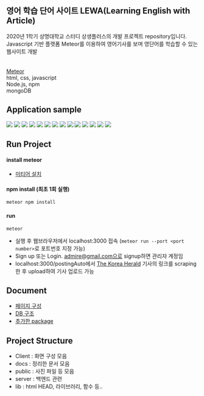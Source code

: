 ## 영어 학습 단어 사이트 LEWA(Learning English with Article)
2020년 1학기 상명대학교 스터디 상생플러스의 개발 프로젝트 repository입니다.   
Javascript 기반 플랫폼 Meteor를 이용하여 영어기사를 보며 영단어를 학습할 수 있는 웹사이트 개발   
<br/><br/>
[Meteor](https://www.meteor.com/)
<br/>
html, css, javascript  
Node.js, npm  
mongoDB  
## Application sample
<img src="https://user-images.githubusercontent.com/60168680/92593185-a2b8c880-f2db-11ea-8a4d-2a3151ff9a19.png">
<img src="https://user-images.githubusercontent.com/60168680/92593509-2d99c300-f2dc-11ea-91de-113f61d8f6eb.png">
<img src="https://user-images.githubusercontent.com/60168680/92593552-3ee2cf80-f2dc-11ea-92b5-f36180fb7081.png">
<img src="https://user-images.githubusercontent.com/60168680/92593592-56ba5380-f2dc-11ea-82b9-959a00580058.png">
<img src="https://user-images.githubusercontent.com/60168680/92593842-c2042580-f2dc-11ea-9211-1ca67cbd878c.png">
<img src="https://user-images.githubusercontent.com/60168680/92593862-cf211480-f2dc-11ea-8a29-28383cf45143.png">
<img src="https://user-images.githubusercontent.com/60168680/92593968-ff68b300-f2dc-11ea-9e63-f5c14ab3b23c.png">
<img src="https://user-images.githubusercontent.com/60168680/92594113-48206c00-f2dd-11ea-8726-dbd9dc38db35.png">
<img src="https://user-images.githubusercontent.com/60168680/92594785-42775600-f2de-11ea-87f2-bb39a7410713.png">
<img src="https://user-images.githubusercontent.com/60168680/92594816-5327cc00-f2de-11ea-899f-0fc0ef14f634.png">
<img src="https://user-images.githubusercontent.com/60168680/92594532-de549200-f2dd-11ea-94c7-d9550957b4a1.png">
<img src="https://user-images.githubusercontent.com/60168680/92594746-325f7680-f2de-11ea-8cdd-43b0e0aa26a6.png">
<img src="https://user-images.githubusercontent.com/60168680/92594485-cb41c200-f2dd-11ea-88b3-ae7c72be1ce3.png">
<img src="https://user-images.githubusercontent.com/60168680/92594439-bcf3a600-f2dd-11ea-8caf-7a62c5d19ec1.png">

## Run Project
#### install meteor
* [미티어 설치](https://www.meteor.com/install)
#### npm install (최초 1회 실행)
```
meteor npm install
```
#### run
```
meteor
```
* 실행 후 웹브라우저에서 localhost:3000 접속  (```meteor run --port <port number>```로 포트번호 지정 가능)
* Sign up 또는 Login. admire@gmail.com으로 signup하면 관리자 계정임
* localhost:3000/postingAuto에서
[The Korea Herald](http://www.koreaherald.com/index.php) 기사의 링크를 scraping한 후 upload하여 기사 업로드 가능

## Document
* [페이지 구성](/docs/client_structure.md)
* [DB 구조](/docs/DB_collection.md)
* [추가한 package](/docs/npm_install.md)

## Project Structure
* Client : 화면 구성 모음
* docs : 정리한 문서 모음
* public : 사진 파일 등 모음
* server : 백엔드 관련
* lib : html HEAD, 라이브러리, 함수 등..  

